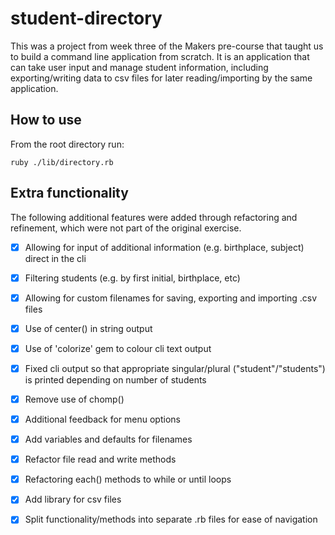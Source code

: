 # student-directory

This was a project from week three of the Makers pre-course that taught us to build a command line application from scratch. It is an application that can take user input and manage student information, including exporting/writing data to csv files for later reading/importing by the same application.

## How to use

From the root directory run:

```shell
ruby ./lib/directory.rb
```

## Extra functionality

The following additional features were added through refactoring and refinement, which were not part of the original exercise.

- [x] Allowing for input of additional information (e.g. birthplace, subject) direct in the cli

- [x] Filtering students (e.g. by first initial, birthplace, etc)

- [x] Allowing for custom filenames for saving, exporting and importing .csv files

- [x] Use of center() in string output

- [x] Use of 'colorize' gem to colour cli text output

- [x] Fixed cli output so that appropriate singular/plural ("student"/"students") is printed depending on number of students

- [x] Remove use of chomp()

- [x] Additional feedback for menu options

- [x] Add variables and defaults for filenames

- [x] Refactor file read and write methods

- [x] Refactoring each() methods to while or until loops

- [x] Add library for csv files

- [x] Split functionality/methods into separate .rb files for ease of navigation
